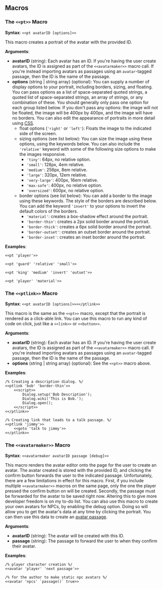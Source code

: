 ## Macros

### The `<<pt>>` Macro

**Syntax**: `<<pt avatarID [options]>>`

This macro creates a portrait of the avatar with the provided ID.

**Arguments**:

* **avatarID** (string): Each avatar has an ID.  If you're having the user create avatars, the ID is assigned as part of the `<<avatarmaker>>` macro call.  If you're instead importing avatars as passages using an `avatar`-tagged passage, then the ID is the name of the passage.
* **options** (string | string array) (optional): You can supply a number of display options to your portrait, including borders, sizing, and floating. You can pass options as a list of space-separated quoted strings, a quoted list of space-separated strings, an array of strings, or any combination of these.  You should generally only pass one option for each group listed below.  If you don't pass any options: the image will not be floated, the image will be 400px by 400px, and the image will have no borders.  You can also edit the appearance of portraits in more detail using [CSS](css-ref.md).
  * float options (`'right'` or `'left'`): Floats the image to the indicated side of the screen.
  * sizing options (see list below): You can size the image using these options, using the keywords below.  You can also include the `'relative'` keyword with some of the following size options to make the images responsive.
    * `'tiny'`: 64px, no relative option.
    * `'small'`: 128px, 4em relative.
    * `'medium'`: 256px, 8em relative.
    * `'large'`: 320px, 12em relative.
    * `'very-large'`: 400px, 16em relative.
    * `'max-safe'`: 400px, no relative option.
    * `'oversized'`: 600px, no relative option.
  * border options (see list below): You can add a border to the image using these keywords.  The style of the borders are described below.  You can add the keyword `'invert'` to your options to invert the default colors of the borders.
    * `'material'`: creates a box-shadow effect around the portrait.
    * `'border-thin'`: creates a 2px solid border around the portrait.
    * `'border-thick'`: creates a 6px solid border around the portrait.
    * `'border-outset'`: creates an outset border around the portrait.
    * `'border-inset'`: creates an inset border around the portrait.

**Examples**:
```
<<pt 'player'>>

<<pt 'guard' 'relative' 'small'>>

<<pt 'king' 'medium' 'invert' 'outset'>>

<<pt 'player' 'material'>>
```

### The `<<ptlink>>` Macro

**Syntax**: `<<pt avatarID [options]>><</ptlink>>`

This macro is the same as the `<<pt>>` macro, except that the portrait is rendered as a click-able link.  You can use this macro to run any kind of code on click, just like a `<<link>>` or `<<button>>`.

**Arguments**:

* **avatarID** (string): Each avatar has an ID.  If you're having the user create avatars, the ID is assigned as part of the `<<avatarmaker>>` macro call.  If you're instead importing avatars as passages using an `avatar`-tagged passage, then the ID is the name of the passage.
* **options** (string | string array) (optional): See the `<<pt>>` macro above.

**Examples**:
```
/% Creating a description dialog. %/
<<ptlink 'bob' 'border-thin'>>
    <<script>>
        Dialog.setup('Bob Description');
        Dialog.wiki('This is Bob.');
        Dialog.open();
    <</script>>
<</ptlink>>

/% Creating link that leads to a talk passage. %/
<<ptlink 'jimmy'>>
    <<goto 'talk to jimmy'>>
<</ptlink>>
```

### The `<<avatarmaker>>` Macro

**Syntax**: `<<avatarmaker avatarID passage [debug]>>`

This macro renders the avatar editor onto the page for the user to create an avatar.  The avatar created is stored with the provided ID, and clicking the confirm button forwards the user to the indicated passage.  Unfortunately, there are a few limitations in effect for this macro.  First, if you include multiple `<<avatarmaker>>` macros on the same page, only the one the player pressed the confirm button on will be created.  Secondly, the passage must be forwarded for the avatar to be saved right now.  Altering this to give more developer freedom is on my to-do list.  You can also use this macro to create your own avatars for NPCs, by enabling the debug option.  Doing so will allow you to get the avatar's data at any time by clicking the portrait.  You can then use this data to create an [avatar passage](passages.md).

**Arguments**:

* **avatarID** (string): The avatar will be created with this ID.
* **passage** (string): The passage to forward the user to when they confirm their avatar.

**Examples**:
```
/% player character creation %/
<<avatar 'player' 'next passage'>> 

/% for the author to make static npc avatars %/
<<avatar 'npcs' `passage()` true>> 
```